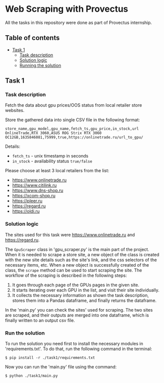 # Web Scraping with Provectus

All the tasks in this repository were done as part of Provectus internship. 

## Table of contents
- [Task 1](#task1)
    - [Task description](#task1-description)
    - [Solution logic](#task1-solution-logic)
    - [Running the solution](#task1-run-solution)

<a name="task1"></a>
## Task 1

<a name="task1"></a>
### Task description
Fetch the data about gpu prices/OOS status from local retailer store websites.

Store the gathered data into single CSV file in the following format:
```
store_name,gpu_model,gpu_name,fetch_ts,gpu_price,in_stock,url
OnlineTrade,RTX 3060,ASUS ROG Strix RTX 3060 OC12GB,1635846081,75999,true,https://onlinetrade.ru/url_to_gpu/
```
Details:
- `fetch_ts` - unix timestamp in seconds
- `in_stock` - availability status `true/false`

Please choose at least 3 local retailers from the list:

- https://www.onlinetrade.ru
- https://www.citilink.ru
- https://www.dns-shop.ru
- https://xcom-shop.ru
- https://pleer.ru
- https://regard.ru
- https://oldi.ru

<a name="task1"></a>
### Solution logic
The sites used for this task were https://www.onlinetrade.ru and https://regard.ru. 

The `GpuScraper` class in 'gpu_scraper.py' is the main part of the project. When it is needed
to scrape a store site, a new object of the class is created with the new site details such as the site's 
link, and the css selectors of the necessary items, etc. When a new object is successfully
created of the class, the `scrape` method can be used to start scraping the site. The workflow
of the scraping is described in the following steps:
  1. It goes through each page of the GPUs pages in the given site. 
  2. It starts iterating over each GPU in the list, and visit their site individually.
  3. It collects the necessary information as shown the task description, stores them 
  into a Pandas dataframe, and finally returns the dataframe.

In the 'main.py' you can check the sites' used for scraping. The two sites are scraped, and their outputs are 
merged into one dataframe, which is finally written to an output csv file. 

<a name="task1-run-solution"></a>
### Run the solution
To run the solution you need first to install the necessary modules in 'requirements.txt'. To do that, run the 
following command in the terminal:
```shell
$ pip install -r ./task1/requirements.txt
```

Now you can run the 'main.py' file using the command:
```shell
$ python ./task1/main.py
```
